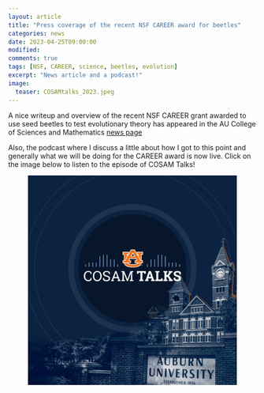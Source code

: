 ```yaml
---
layout: article
title: "Press coverage of the recent NSF CAREER award for beetles"
categories: news
date: 2023-04-25T09:00:00
modified:
comments: true
tags: [NSF, CAREER, science, beetles, evolution]
excerpt: "News article and a podcast!"
image:
  teaser: COSAMtalks_2023.jpeg
---
```


A nice writeup and overview of the recent NSF CAREER grant awarded to use seed beetles to test evolutionary theory has appeared in the AU College of Sciences and Mathematics [news page](https://www.auburn.edu/cosam/news/articles/2023/04/auburn_biologist_receives_1.2_million_nsf_career_award_for_work_testing_evolutionary_biology_theory.htm)

Also, the podcast where I discuss a little about how I got to this point and generally what we will be doing for the CAREER award is now live. Click on the image below to listen to the episode of COSAM Talks!

<figure class="third">
	<a href="https://www.buzzsprout.com/842488/12697200"><img src="/images/COSAMtalks_2023.jpeg"></a>
</figure>


